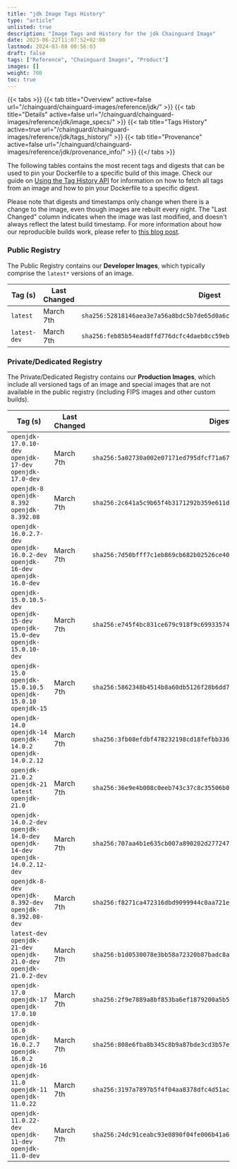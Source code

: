```yaml
---
title: "jdk Image Tags History"
type: "article"
unlisted: true
description: "Image Tags and History for the jdk Chainguard Image"
date: 2023-06-22T11:07:52+02:00
lastmod: 2024-03-08 00:56:03
draft: false
tags: ["Reference", "Chainguard Images", "Product"]
images: []
weight: 700
toc: true
---
```


{{< tabs >}}
{{< tab title="Overview" active=false url="/chainguard/chainguard-images/reference/jdk/" >}}
{{< tab title="Details" active=false url="/chainguard/chainguard-images/reference/jdk/image_specs/" >}}
{{< tab title="Tags History" active=true url="/chainguard/chainguard-images/reference/jdk/tags_history/" >}}
{{< tab title="Provenance" active=false url="/chainguard/chainguard-images/reference/jdk/provenance_info/" >}}
{{</ tabs >}}

The following tables contains the most recent tags and digests that can be used to pin your Dockerfile to a specific build of this image. Check our guide on [Using the Tag History API](/chainguard/chainguard-images/using-the-tag-history-api/) for information on how to fetch all tags from an image and how to pin your Dockerfile to a specific digest.

Please note that digests and timestamps only change when there is a change to the image, even though images are rebuilt every night. The "Last Changed" column indicates when the image was last modified, and doesn't always reflect the latest build timestamp. For more information about how our reproducible builds work, please refer to [this blog post](https://www.chainguard.dev/unchained/reproducing-chainguards-reproducible-image-builds).

### Public Registry
The Public Registry contains our **Developer Images**, which typically comprise the `latest*` versions of an image.

| Tag (s)       | Last Changed | Digest                                                                    |
|---------------|--------------|---------------------------------------------------------------------------|
|  `latest`     | March 7th    | `sha256:52818146aea3e7a56a8bdc5b7de65d0a6c4a63e7f7c5e63bcf030881355d66c4` |
|  `latest-dev` | March 7th    | `sha256:feb85b54ead8ffd776dcfc4daeb8cc59ebc3de1f743624d36e36e9d151acc323` |


### Private/Dedicated Registry
The Private/Dedicated Registry contains our **Production Images**, which include all versioned tags of an image and special images that are not available in the public registry (including FIPS images and other custom builds).

| Tag (s)                                                                            | Last Changed | Digest                                                                    |
|------------------------------------------------------------------------------------|--------------|---------------------------------------------------------------------------|
|  `openjdk-17.0.10-dev` `openjdk-17-dev` `openjdk-17.0-dev`                         | March 7th    | `sha256:5a02730a002e07171ed795dfcf71a6755421534324510ae80f055dbf465f9b64` |
|  `openjdk-8` `openjdk-8.392` `openjdk-8.392.08`                                    | March 7th    | `sha256:2c641a5c9b65f4b3171292b359e611dbcb9e98af84d3ae0f68be5516a3199b1c` |
|  `openjdk-16.0.2.7-dev` `openjdk-16.0.2-dev` `openjdk-16-dev` `openjdk-16.0-dev`   | March 7th    | `sha256:7d50bfff7c1eb869cb682b02526ce4019916e61fc8280449c7ac0f2c712ae80f` |
|  `openjdk-15.0.10.5-dev` `openjdk-15-dev` `openjdk-15.0-dev` `openjdk-15.0.10-dev` | March 7th    | `sha256:e745f4bc831ce679c918f9c699335741508161606c6964d485dc80f1dba836fa` |
|  `openjdk-15.0` `openjdk-15.0.10.5` `openjdk-15.0.10` `openjdk-15`                 | March 7th    | `sha256:5862348b4514b8a60db5126f28b6dd7dd4a33fa3501ffbcbf438de99fb9f614a` |
|  `openjdk-14.0` `openjdk-14` `openjdk-14.0.2` `openjdk-14.0.2.12`                  | March 7th    | `sha256:3fb08efdbf478232198cd18fefbb336c68e54e71c7886079fee6730fb92996a8` |
|  `openjdk-21.0.2` `openjdk-21` `latest` `openjdk-21.0`                             | March 7th    | `sha256:36e9e4b008c0eeb743c37c8c35506b0b4c9a975769b4ee4b33f430f4dc87c163` |
|  `openjdk-14.0.2-dev` `openjdk-14.0-dev` `openjdk-14-dev` `openjdk-14.0.2.12-dev`  | March 7th    | `sha256:707aa4b1e635cb007a890202d27724711e8210e96fdfd5379e24b7779fcf6380` |
|  `openjdk-8-dev` `openjdk-8.392-dev` `openjdk-8.392.08-dev`                        | March 7th    | `sha256:f8271ca472316dbd9099944c0aa721e222dad1587ad9e2715ba04ea125e1b0a5` |
|  `latest-dev` `openjdk-21-dev` `openjdk-21.0-dev` `openjdk-21.0.2-dev`             | March 7th    | `sha256:b1d0530078e3bb58a72320b87badc8a5b94c0b4c205fac8fc4adc31dceb16a6e` |
|  `openjdk-17.0` `openjdk-17` `openjdk-17.0.10`                                     | March 7th    | `sha256:2f9e7889a8bf853ba6ef1879200a5b55766fb02424d5a48694d1003714e0230c` |
|  `openjdk-16.0` `openjdk-16.0.2.7` `openjdk-16.0.2` `openjdk-16`                   | March 7th    | `sha256:808e6fba8b345c8b9a87bde3cd3b57e2e51dc582e3fc08449bdeb75f8afeb393` |
|  `openjdk-11.0` `openjdk-11` `openjdk-11.0.22`                                     | March 7th    | `sha256:3197a7897b5f4f04aa8378dfc4d51ac2144c36a5f53217896c560c58d2bd9515` |
|  `openjdk-11.0.22-dev` `openjdk-11-dev` `openjdk-11.0-dev`                         | March 7th    | `sha256:24dc91ceabc93e0890f04fe006b41a66d8b9bc1790c4a773a5f4d2ad541afac8` |

